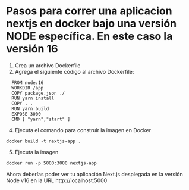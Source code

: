 # Pasos para correr una aplicacion nextjs en docker bajo una versión NODE específica. En este caso la versión 16
1. Crea un archivo Dockerfile
2. Agrega el siguiente código al archivo Dockerfile:
```
  FROM node:16
  WORKDIR /app
  COPY package.json ./
  RUN yarn install
  COPY . .
  RUN yarn build
  EXPOSE 3000
  CMD [ "yarn","start" ]
```
4. Ejecuta el comando para construir la imagen en Docker
```
docker build -t nextjs-app .
```
5. Ejecuta la imagen
```
docker run -p 5000:3000 nextjs-app
```
Ahora deberías poder ver tu aplicación Next.js desplegada en la versión Node v16 en la URL http://localhost:5000
